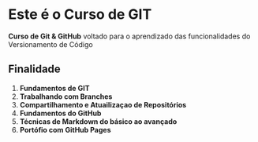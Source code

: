 # Este é o Curso de GIT

**Curso de Git & GitHub** voltado para o aprendizado das funcionalidades do Versionamento de Código

## Finalidade

1. **Fundamentos de GIT**
2. **Trabalhando com Branches**
3. **Compartilhamento e Atuailizaçao de Repositórios**
4. **Fundamentos do GitHub**
5. **Técnicas de Markdown do básico ao avançado**
6. **Portófio com GitHub Pages**